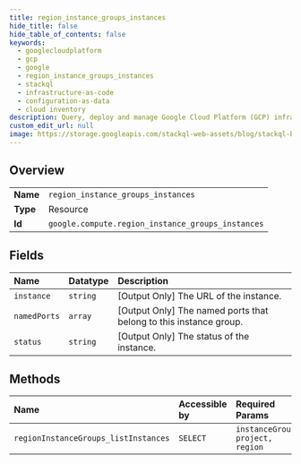 ```yaml
---
title: region_instance_groups_instances
hide_title: false
hide_table_of_contents: false
keywords:
  - googlecloudplatform
  - gcp
  - google
  - region_instance_groups_instances
  - stackql
  - infrastructure-as-code
  - configuration-as-data
  - cloud inventory
description: Query, deploy and manage Google Cloud Platform (GCP) infrastructure and resources using SQL
custom_edit_url: null
image: https://storage.googleapis.com/stackql-web-assets/blog/stackql-blog-post-featured-image.png
---
```

  
    

## Overview
<table><tbody>
<tr><td><b>Name</b></td><td><code>region_instance_groups_instances</code></td></tr>
<tr><td><b>Type</b></td><td>Resource</td></tr>
<tr><td><b>Id</b></td><td><code>google.compute.region_instance_groups_instances</code></td></tr>
</tbody></table>

## Fields
| Name | Datatype | Description |
|:-----|:---------|:------------|
| `instance` | `string` | [Output Only] The URL of the instance. |
| `namedPorts` | `array` | [Output Only] The named ports that belong to this instance group. |
| `status` | `string` | [Output Only] The status of the instance. |
## Methods
| Name | Accessible by | Required Params |
|:-----|:--------------|:----------------|
| `regionInstanceGroups_listInstances` | `SELECT` | `instanceGroup, project, region` |
